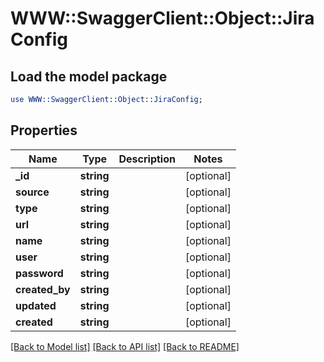 # WWW::SwaggerClient::Object::JiraConfig

## Load the model package
```perl
use WWW::SwaggerClient::Object::JiraConfig;
```

## Properties
Name | Type | Description | Notes
------------ | ------------- | ------------- | -------------
**_id** | **string** |  | [optional] 
**source** | **string** |  | [optional] 
**type** | **string** |  | [optional] 
**url** | **string** |  | [optional] 
**name** | **string** |  | [optional] 
**user** | **string** |  | [optional] 
**password** | **string** |  | [optional] 
**created_by** | **string** |  | [optional] 
**updated** | **string** |  | [optional] 
**created** | **string** |  | [optional] 

[[Back to Model list]](../README.md#documentation-for-models) [[Back to API list]](../README.md#documentation-for-api-endpoints) [[Back to README]](../README.md)


